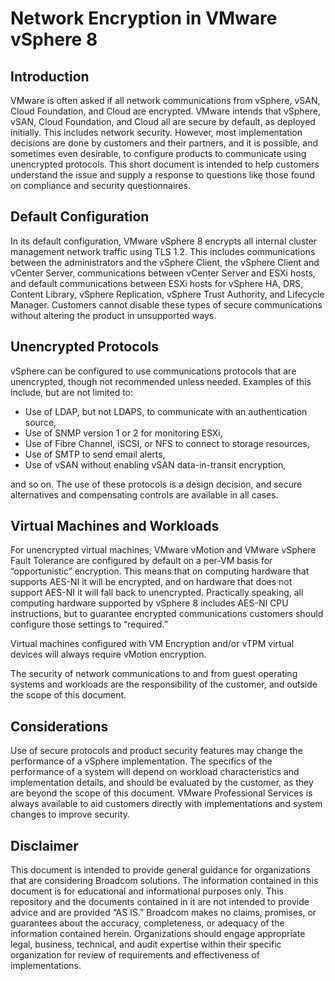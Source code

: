 # Network Encryption in VMware vSphere 8
Introduction
------------

VMware is often asked if all network communications from vSphere, vSAN, Cloud Foundation, and Cloud are encrypted. VMware intends that vSphere, vSAN, Cloud Foundation, and Cloud all are secure by default, as deployed initially. This includes network security. However, most implementation decisions are done by customers and their partners, and it is possible, and sometimes even desirable, to configure products to communicate using unencrypted protocols. This short document is intended to help customers understand the issue and supply a response to questions like those found on compliance and security questionnaires.

Default Configuration
---------------------

In its default configuration, VMware vSphere 8 encrypts all internal cluster management network traffic using TLS 1.2. This includes communications between the administrators and the vSphere Client, the vSphere Client and vCenter Server, communications between vCenter Server and ESXi hosts, and default communications between ESXi hosts for vSphere HA, DRS, Content Library, vSphere Replication, vSphere Trust Authority, and Lifecycle Manager. Customers cannot disable these types of secure communications without altering the product in unsupported ways.

Unencrypted Protocols
---------------------

vSphere can be configured to use communications protocols that are unencrypted, though not recommended unless needed. Examples of this include, but are not limited to:

*   Use of LDAP, but not LDAPS, to communicate with an authentication source,
*   Use of SNMP version 1 or 2 for monitoring ESXi,
*   Use of Fibre Channel, iSCSI, or NFS to connect to storage resources,
*   Use of SMTP to send email alerts,
*   Use of vSAN without enabling vSAN data-in-transit encryption,

and so on. The use of these protocols is a design decision, and secure alternatives and compensating controls are available in all cases.

Virtual Machines and Workloads
------------------------------

For unencrypted virtual machines, VMware vMotion and VMware vSphere Fault Tolerance are configured by default on a per-VM basis for “opportunistic” encryption. This means that on computing hardware that supports AES-NI it will be encrypted, and on hardware that does not support AES-NI it will fall back to unencrypted. Practically speaking, all computing hardware supported by vSphere 8 includes AES-NI CPU instructions, but to guarantee encrypted communications customers should configure those settings to “required.”

Virtual machines configured with VM Encryption and/or vTPM virtual devices will always require vMotion encryption.

The security of network communications to and from guest operating systems and workloads are the responsibility of the customer, and outside the scope of this document.

Considerations
--------------

Use of secure protocols and product security features may change the performance of a vSphere implementation. The specifics of the performance of a system will depend on workload characteristics and implementation details, and should be evaluated by the customer, as they are beyond the scope of this document. VMware Professional Services is always available to aid customers directly with implementations and system changes to improve security.

Disclaimer
----------

This document is intended to provide general guidance for organizations that are considering Broadcom solutions. The information contained in this document is for educational and informational purposes only. This  repository and the documents contained in it are not intended to provide advice and are provided “AS IS.” Broadcom makes no claims, promises, or guarantees about the accuracy, completeness, or adequacy of the information contained herein. Organizations should engage appropriate legal, business, technical, and audit expertise within their specific organization for review of requirements and effectiveness of implementations.